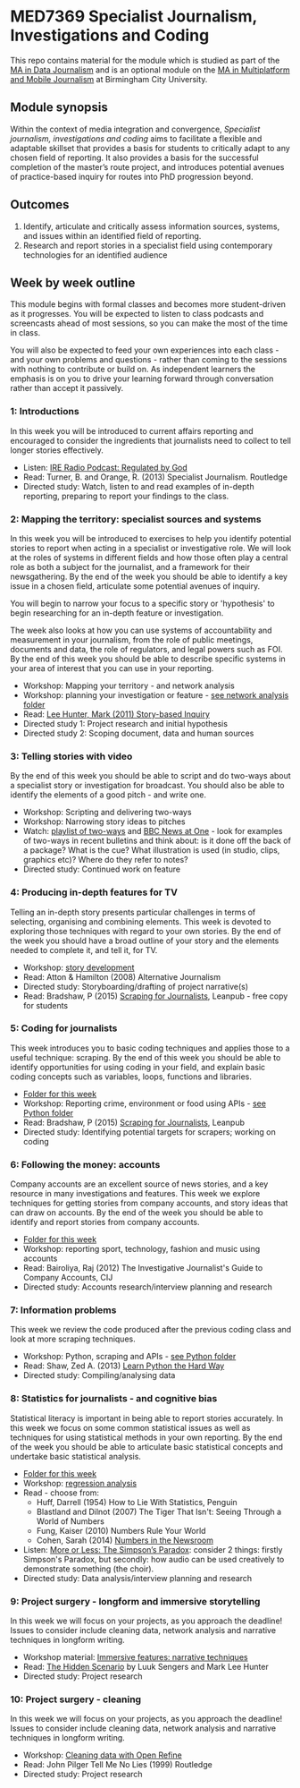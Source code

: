 # MED7369 Specialist Journalism, Investigations and Coding

This repo contains material for the module which is studied as part of the [MA in Data Journalism](http://bcu.ac.uk/media/courses/data-journalism) and is an optional module on the [MA in Multiplatform and Mobile Journalism](http://www.bcu.ac.uk/courses/multiplatform-and-mobile-journalism-ma-2018-19) at Birmingham City University.

## Module synopsis

Within the context of media integration and convergence, *Specialist journalism, investigations and coding* aims to facilitate a flexible and adaptable skillset that provides a basis for students to critically adapt to any chosen field of reporting. It also provides a basis for the successful completion of the master’s route project, and introduces potential avenues of practice-based inquiry for routes into PhD progression beyond.

## Outcomes

1.	Identify, articulate and critically assess information sources, systems, and issues within an identified field of reporting.
2.	Research and report stories in a specialist field using contemporary technologies for an identified audience

## Week by week outline

This module begins with formal classes and becomes more student-driven as it progresses. You will be expected to listen to class podcasts and screencasts ahead of most sessions, so you can make the most of the time in class.

You will also be expected to feed your own experiences into each class - and your own problems and questions - rather than coming to the sessions with nothing to contribute or build on. As independent learners the emphasis is on you to drive your learning forward through conversation rather than accept it passively.

### 1: Introductions

In this week you will be introduced to current affairs reporting and encouraged to consider the ingredients that journalists need to collect to tell longer stories effectively.

* Listen: [IRE Radio Podcast: Regulated by God](https://www.ire.org/blog/ire-radio/2016/06/13/ire-radio-podcast-regulated-god/)
* Read: Turner, B. and Orange, R. (2013) Specialist Journalism. Routledge
* Directed study: Watch, listen to and read examples of in-depth reporting, preparing to report your findings to the class.

### 2: Mapping the territory: specialist sources and systems

In this week you will be introduced to exercises to help you identify potential stories to report when acting in a specialist or investigative role. We will look at the roles of systems in different fields and how those often play a central role as both a subject for the journalist, and a framework for their newsgathering. By the end of the week you should be able to identify a key issue in a chosen field, articulate some potential avenues of inquiry.

You will begin to narrow your focus to a specific story or 'hypothesis' to begin researching for an in-depth feature or investigation. 

The week also looks at how you can use systems of accountability and measurement in your journalism, from the role of public meetings, documents and data, the role of regulators, and legal powers such as FOI. By the end of this week you should be able to describe specific systems in your area of interest that you can use in your reporting.

* Workshop: Mapping your territory - and network analysis
* Workshop: planning your investigation or feature - [see network analysis folder](https://github.com/paulbradshaw/MED7369-Specialist-Investigative-Journalism/tree/master/networkanalysis)
* Read: [Lee Hunter, Mark (2011) Story-based Inquiry](http://unesdoc.unesco.org/images/0019/001930/193078e.pdf)
* Directed study 1: Project research and initial hypothesis
* Directed study 2: Scoping document, data and human sources

### 3: Telling stories with video

By the end of this week you should be able to script and do two-ways about a specialist story or investigation for broadcast. You should also be able to identify the elements of a good pitch - and write one.

* Workshop: Scripting and delivering two-ways
* Workshop: Narrowing story ideas to pitches
* Watch: [playlist of two-ways](https://www.youtube.com/watch?v=xm_XKZDTNng&list=PLD1sPR1niPYz9ctv1okMEKL-V9f5Spka8) and [BBC News at One](https://www.bbc.co.uk/programmes/b007mpl9) - look for examples of two-ways in recent bulletins and think about: is it done off the back of a package? What is the cue? What illustration is used (in studio, clips, graphics etc)? Where do they refer to notes?
* Directed study: Continued work on feature

### 4: Producing in-depth features for TV

Telling an in-depth story presents particular challenges in terms of selecting, organising and combining elements. This week is devoted to exploring those techniques with regard to your own stories. By the end of the week you should have a broad outline of your story and the elements needed to complete it, and tell it, for TV.

* Workshop: [story development](https://github.com/paulbradshaw/MED7369-Specialist-Investigative-Journalism/blob/master/storytelling.md)
* Read: Atton & Hamilton (2008) Alternative Journalism
* Directed study: Storyboarding/drafting of project narrative(s)
* Read: Bradshaw, P (2015) [Scraping for Journalists](https://leanpub.com/scrapingforjournalists), Leanpub - free copy for students

### 5: Coding for journalists

This week introduces you to basic coding techniques and applies those to a useful technique: scraping. By the end of this week you should be able to identify opportunities for using coding in your field, and explain basic coding concepts such as variables, loops, functions and libraries.

* [Folder for this week](https://github.com/paulbradshaw/MED7369-Specialist-Investigative-Journalism/tree/master/python)
* Workshop: Reporting crime, environment or food using APIs - [see Python folder](https://github.com/paulbradshaw/MED7369-Specialist-Investigative-Journalism/tree/master/python)
* Read: Bradshaw, P (2015) [Scraping for Journalists](https://leanpub.com/scrapingforjournalists), Leanpub
* Directed study: Identifying potential targets for scrapers; working on coding

### 6: Following the money: accounts

Company accounts are an excellent source of news stories, and a key resource in many investigations and features. This week we explore techniques for getting stories from company accounts, and story ideas that can draw on accounts. By the end of the week you should be able to identify and report stories from company accounts.

* [Folder for this week](https://github.com/paulbradshaw/MED7369-Specialist-Investigative-Journalism/tree/master/accounts)
* Workshop: reporting sport, technology, fashion and music using accounts
* Read: Bairoliya, Raj (2012) The Investigative Journalist's Guide to Company Accounts, CIJ
* Directed study: Accounts research/interview planning and research

### 7: Information problems

This week we review the code produced after the previous coding class and look at more scraping techniques. 

* Workshop: Python, scraping and APIs - [see Python folder](https://github.com/paulbradshaw/MED7369-Specialist-Investigative-Journalism/tree/master/python)
* Read: Shaw, Zed A. (2013) [Learn Python the Hard Way](https://learnpythonthehardway.org/)
* Directed study: Compiling/analysing data

### 8: Statistics for journalists - and cognitive bias

Statistical literacy is important in being able to report stories accurately. In this week we focus on some common statistical issues as well as techniques for using statistical methods in your own reporting. By the end of the week you should be able to articulate basic statistical concepts and undertake basic statistical analysis.

* [Folder for this week](https://github.com/paulbradshaw/MED7369-Specialist-Investigative-Journalism/tree/master/statistics)
* Workshop: [regression analysis](https://github.com/BBC-Data-Unit/unsolved-crime/blob/master/regression.md)
* Read - choose from: 
  * Huff, Darrell (1954) How to Lie With Statistics, Penguin
  * Blastland and Dilnot (2007) The Tiger That Isn't: Seeing Through a World of Numbers
  * Fung, Kaiser (2010) Numbers Rule Your World
  * Cohen, Sarah (2014) [Numbers in the Newsroom](https://cvlassets.s3.amazonaws.com/Numbers_in_the_Newsroom_Second_Edition.pdf)
* Listen: [More or Less: The Simpson’s Paradox](https://www.bbc.co.uk/programmes/p03sm8vw): consider 2 things: firstly Simpson's Paradox, but secondly: how audio can be used creatively to demonstrate something (the choir).
* Directed study: Data analysis/interview planning and research


### 9: Project surgery - longform and immersive storytelling

In this week we will focus on your projects, as you approach the deadline! Issues to consider include cleaning data, network analysis and narrative techniques in longform writing.

* Workshop material: [Immersive features: narrative techniques](https://github.com/paulbradshaw/MED7369-Specialist-Investigative-Journalism/blob/master/storytelling.md)
* Read: [The Hidden Scenario](https://tcij.org/handbooks/the-hidden-scenario/) by Luuk Sengers and Mark Lee Hunter
* Directed study: Project research

### 10: Project surgery - cleaning

In this week we will focus on your projects, as you approach the deadline! Issues to consider include cleaning data, network analysis and narrative techniques in longform writing.

* Workshop: [Cleaning data with Open Refine](https://github.com/paulbradshaw/MED7369-Specialist-Investigative-Journalism/tree/master/cleaning)
* Read: John Pilger Tell Me No Lies (1999) Routledge
* Directed study: Project research

